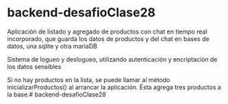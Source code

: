 # backend-desafioClase28

Aplicación de listado y agregado de productos con chat en tiempo real incorporado,
que guarda los datos de productos y del chat en bases de datos, una sqlite y otra mariaDB

Sistema de logueo y deslogueo, utilizando autenticación y encriptación de los datos sensibles



Si no hay productos en la lista, se puede llamar al método inicializarProductos()
al arrancar la aplicación. Ésta agrega tres productos a la base.# backend-desafioClase28
